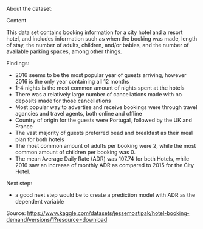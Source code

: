 About the dataset:

Content

This data set contains booking information for a city hotel and a resort hotel, and includes information such as when the booking was made, length of stay, the number of adults, children, and/or babies, and the number of available parking spaces, among other things.

Findings:
- 2016 seems to be the most popular year of guests arriving, however 2016 is the only year containing all 12 months
- 1-4 nights is the most common amount of nights spent at the hotels
- There was a relatively large number of cancellations made with no deposits made for those cancellations
- Most popular way to advertise and receive bookings were through travel agancies and travel agents, both online and offline
- Country of origin for the guests were Portugal, followed by the UK and France
- The vast majority of guests preferred bead and breakfast as their meal plan for both hotels
- The most common amount of adults per booking were 2, while the most common amount of children per booking was 0.
- The mean Average Daily Rate (ADR) was 107.74 for both Hotels, while 2016 saw an increase of monthly ADR as compared to 2015 for the City Hotel.

Next step:
- a good next step would be to create a prediction model with ADR as the dependent variable

Source:
https://www.kaggle.com/datasets/jessemostipak/hotel-booking-demand/versions/1?resource=download
